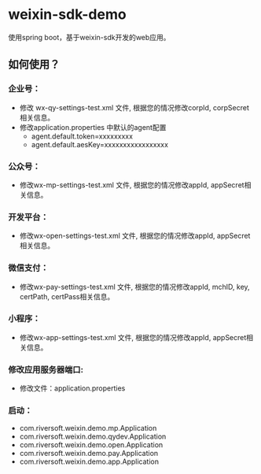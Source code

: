 # weixin-sdk-demo

使用spring boot，基于weixin-sdk开发的web应用。

## 如何使用？

### 企业号：
- 修改 wx-qy-settings-test.xml 文件, 根据您的情况修改corpId, corpSecret相关信息。
- 修改application.properties 中默认的agent配置
    - agent.default.token=xxxxxxxxx
    - agent.default.aesKey=xxxxxxxxxxxxxxxxx

### 公众号：
- 修改wx-mp-settings-test.xml 文件, 根据您的情况修改appId, appSecret相关信息。

### 开发平台：
- 修改wx-open-settings-test.xml 文件, 根据您的情况修改appId, appSecret相关信息。
	
### 微信支付：
- 修改wx-pay-settings-test.xml 文件, 根据您的情况修改appId, mchID, key, certPath, certPass相关信息。

### 小程序：
- 修改wx-app-settings-test.xml 文件, 根据您的情况修改appId, appSecret相关信息。
	
### 修改应用服务器端口:
- 修改文件：application.properties

### 启动：
- com.riversoft.weixin.demo.mp.Application
- com.riversoft.weixin.demo.qydev.Application        
- com.riversoft.weixin.demo.open.Application
- com.riversoft.weixin.demo.pay.Application
- com.riversoft.weixin.demo.app.Application


